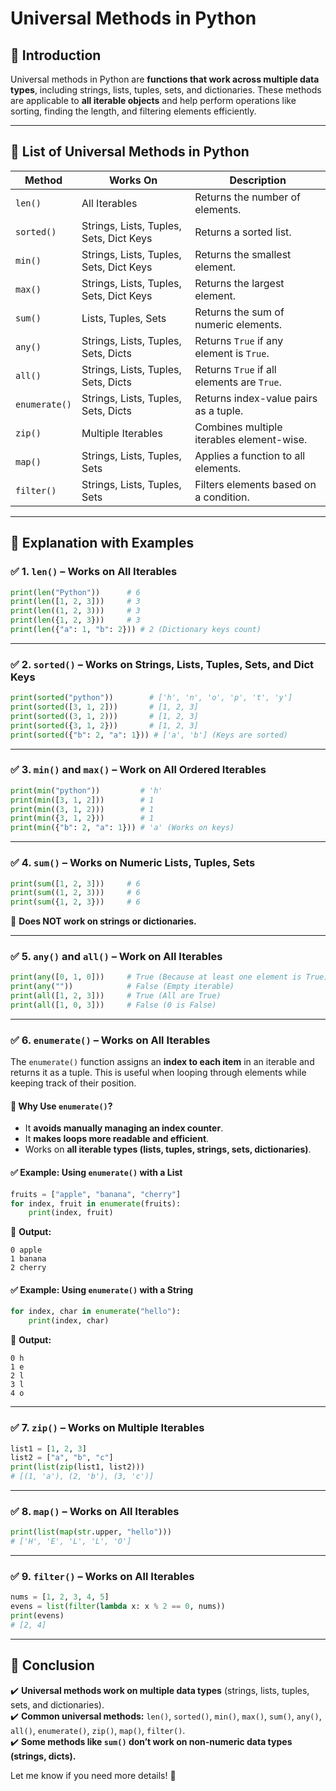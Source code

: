 # Universal Methods in Python

## 🔹 Introduction
Universal methods in Python are **functions that work across multiple data types**, including strings, lists, tuples, sets, and dictionaries. These methods are applicable to **all iterable objects** and help perform operations like sorting, finding the length, and filtering elements efficiently.

---

## 🔹 List of Universal Methods in Python

| **Method**  | **Works On** | **Description** |
|------------|------------|----------------|
| `len()` | All Iterables | Returns the number of elements. |
| `sorted()` | Strings, Lists, Tuples, Sets, Dict Keys | Returns a sorted list. |
| `min()` | Strings, Lists, Tuples, Sets, Dict Keys | Returns the smallest element. |
| `max()` | Strings, Lists, Tuples, Sets, Dict Keys | Returns the largest element. |
| `sum()` | Lists, Tuples, Sets | Returns the sum of numeric elements. |
| `any()` | Strings, Lists, Tuples, Sets, Dicts | Returns `True` if any element is `True`. |
| `all()` | Strings, Lists, Tuples, Sets, Dicts | Returns `True` if all elements are `True`. |
| `enumerate()` | Strings, Lists, Tuples, Sets, Dicts | Returns index-value pairs as a tuple. |
| `zip()` | Multiple Iterables | Combines multiple iterables element-wise. |
| `map()` | Strings, Lists, Tuples, Sets | Applies a function to all elements. |
| `filter()` | Strings, Lists, Tuples, Sets | Filters elements based on a condition. |

---

## 🔹 Explanation with Examples

### ✅ **1. `len()` – Works on All Iterables**
```python
print(len("Python"))      # 6
print(len([1, 2, 3]))     # 3
print(len((1, 2, 3)))     # 3
print(len({1, 2, 3}))     # 3
print(len({"a": 1, "b": 2})) # 2 (Dictionary keys count)
```

---

### ✅ **2. `sorted()` – Works on Strings, Lists, Tuples, Sets, and Dict Keys**
```python
print(sorted("python"))        # ['h', 'n', 'o', 'p', 't', 'y']
print(sorted([3, 1, 2]))       # [1, 2, 3]
print(sorted((3, 1, 2)))       # [1, 2, 3]
print(sorted({3, 1, 2}))       # [1, 2, 3]
print(sorted({"b": 2, "a": 1})) # ['a', 'b'] (Keys are sorted)
```

---

### ✅ **3. `min()` and `max()` – Work on All Ordered Iterables**
```python
print(min("python"))         # 'h'
print(min([3, 1, 2]))        # 1
print(min((3, 1, 2)))        # 1
print(min({3, 1, 2}))        # 1
print(min({"b": 2, "a": 1})) # 'a' (Works on keys)
```

---

### ✅ **4. `sum()` – Works on Numeric Lists, Tuples, Sets**
```python
print(sum([1, 2, 3]))     # 6
print(sum((1, 2, 3)))     # 6
print(sum({1, 2, 3}))     # 6
```
🚫 **Does NOT work on strings or dictionaries.**

---

### ✅ **5. `any()` and `all()` – Work on All Iterables**
```python
print(any([0, 1, 0]))     # True (Because at least one element is True)
print(any(""))            # False (Empty iterable)
print(all([1, 2, 3]))     # True (All are True)
print(all([1, 0, 3]))     # False (0 is False)
```

---

### ✅ **6. `enumerate()` – Works on All Iterables**
The `enumerate()` function assigns an **index to each item** in an iterable and returns it as a tuple. This is useful when looping through elements while keeping track of their position.

#### 📌 **Why Use `enumerate()`?**
- It **avoids manually managing an index counter**.
- It **makes loops more readable and efficient**.
- Works on **all iterable types (lists, tuples, strings, sets, dictionaries)**.

#### ✅ **Example:** Using `enumerate()` with a List
```python
fruits = ["apple", "banana", "cherry"]
for index, fruit in enumerate(fruits):
    print(index, fruit)
```
🔹 **Output:**
```
0 apple
1 banana
2 cherry
```

#### ✅ **Example:** Using `enumerate()` with a String
```python
for index, char in enumerate("hello"):
    print(index, char)
```
🔹 **Output:**
```
0 h
1 e
2 l
3 l
4 o
```

---

### ✅ **7. `zip()` – Works on Multiple Iterables**
```python
list1 = [1, 2, 3]
list2 = ["a", "b", "c"]
print(list(zip(list1, list2)))  
# [(1, 'a'), (2, 'b'), (3, 'c')]
```

---

### ✅ **8. `map()` – Works on All Iterables**
```python
print(list(map(str.upper, "hello")))  
# ['H', 'E', 'L', 'L', 'O']
```

---

### ✅ **9. `filter()` – Works on All Iterables**
```python
nums = [1, 2, 3, 4, 5]
evens = list(filter(lambda x: x % 2 == 0, nums))
print(evens)  
# [2, 4]
```

---

## 🔹 Conclusion
✔️ **Universal methods work on multiple data types** (strings, lists, tuples, sets, and dictionaries).  
✔️ **Common universal methods:** `len()`, `sorted()`, `min()`, `max()`, `sum()`, `any()`, `all()`, `enumerate()`, `zip()`, `map()`, `filter()`.  
✔️ **Some methods like `sum()` don’t work on non-numeric data types (strings, dicts).**  

Let me know if you need more details! 🚀

